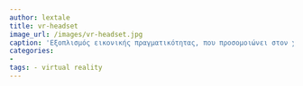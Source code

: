 ```yaml
---
author: lextale	
title: vr-headset
image_url: /images/vr-headset.jpg
caption: 'Εξοπλισμός εικονικής πραγματικότητας, που προσομοιώνει στον χρήστη ένα πραγματικό ή φανταστικό περιβάλλον.'
categories:  
- 
tags: - virtual reality
---
```

